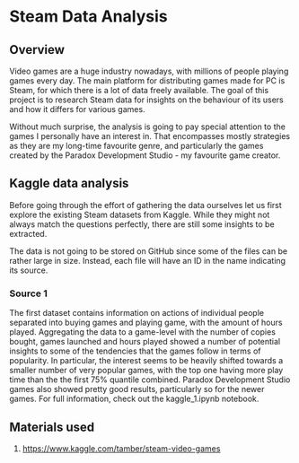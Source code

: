 # Steam Data Analysis
## Overview
Video games are a huge industry nowadays, with millions of people playing games every day. The main platform for distributing games made for PC is Steam, for which there is a lot of data freely available. The goal of this project is to research Steam data for insights on the behaviour of its users and how it differs for various games.

Without much surprise, the analysis is going to pay special attention to the games I personally have an interest in. That encompasses mostly strategies as they are my long-time favourite genre, and particularly the games created by the Paradox Development Studio - my favourite game creator.

## Kaggle data analysis
Before going through the effort of gathering the data ourselves let us first explore the existing Steam datasets from Kaggle. While they might not always match the questions perfectly, there are still some insights to be extracted.

The data is not going to be stored on GitHub since some of the files can be rather large in size. Instead, each file will have an ID in the name indicating its source.

### Source 1
The first dataset contains information on actions of individual people separated into buying games and playing game, with the amount of hours played. Aggregating the data to a game-level with the number of copies bought, games launched and hours played showed a number of potential insights to some of the tendencies that the games follow in terms of popularity. In particular, the interest seems to be heavily shifted towards a smaller number of very popular games, with the top one having more play time than the the first 75% quantile combined. Paradox Development Studio games also showed pretty good results, particularly so for the newer games. For full information, check out the kaggle_1.ipynb notebook.

## Materials used
1. https://www.kaggle.com/tamber/steam-video-games
